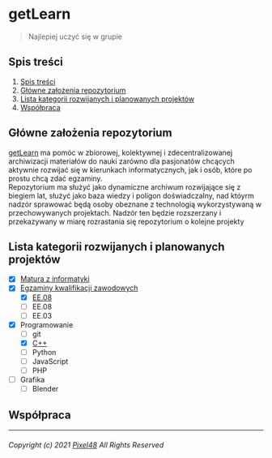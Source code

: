 getLearn
========
  > Najlepiej uczyć się w grupie

## Spis treści
1. [Spis treści](#spis-treści)
2. [Główne założenia repozytorium](#główne-założenia-repozytorium)
3. [Lista kategorii rozwijanych i planowanych projektów](#lista-kategorii-rozwijanych-i-planowanych-projektów)
4. [Współpraca](#współpraca)

## Główne założenia repozytorium
[getLearn](https://github.com/Pixel48/getLearn) ma pomóc w  zbiorowej, kolektywnej i zdecentralizowanej archiwizacji materiałów do nauki zarówno dla pasjonatów chcących aktywnie rozwijać się w kierunkach informatycznych, jak i osób, które po prostu chcą zdać egzaminy.  
Repozytorium ma służyć jako dynamiczne archiwum rozwijające się z biegiem lat, służyć jako baza wiedzy i poligon doświadczalny, nad któyrm nadzór sprawować będą osoby obeznane z technologią wykorzystywaną w przechowywanych projektach. Nadzór ten będzie rozszerzany i przekazywany w miarę rozrastania się repozytorium o kolejne projekty

## Lista kategorii rozwijanych i planowanych projektów
  - [x] [Matura z informatyki](https://github.com/Pixel48/getLearn/tree/develop/matura)
  - [x] [Egzaminy kwalifikacji zawodowych](https://github.com/Pixel48/getLearn/tree/develop/ee)
    - [x] [EE.08](https://github.com/Pixel48/getLearn/tree/develop/ee/08)
    - [ ] EE.08
    - [ ] EE.03
  - [x] Programowanie
    - [ ] git
    - [x] [C++](https://github.com/Pixel48/getLearn/tree/develop/side/cpp)
    - [ ] Python
    - [ ] JavaScript
    - [ ] PHP
  - [ ] Grafika
    - [ ] Blender
    
## Współpraca


---
###### Copyright (c) 2021 [Pixel48](https://github.com/Pixel48) All Rights Reserved